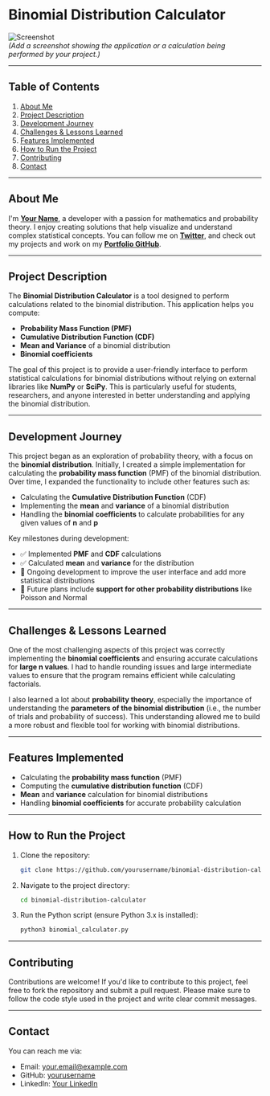 # **Binomial Distribution Calculator**

![Screenshot](../advanced_linear_algebra/screenshot.png)  
*(Add a screenshot showing the application or a calculation being performed by your project.)*

---

## **Table of Contents**
1. [About Me](#about-me)
2. [Project Description](#project-description)
3. [Development Journey](#development-journey)
4. [Challenges & Lessons Learned](#challenges--lessons-learned)
5. [Features Implemented](#features-implemented)
6. [How to Run the Project](#how-to-run-the-project)
7. [Contributing](#contributing)
8. [Contact](#contact)

---

## **About Me**  
I'm **[Your Name](https://www.linkedin.com/in/yourprofile)**, a developer with a passion for mathematics and probability theory. I enjoy creating solutions that help visualize and understand complex statistical concepts. You can follow me on **[Twitter](https://twitter.com/youralias)**, and check out my projects and work on my **[Portfolio GitHub](https://github.com/yourportfolio)**.

---

## **Project Description**  
The **Binomial Distribution Calculator** is a tool designed to perform calculations related to the binomial distribution. This application helps you compute:

- **Probability Mass Function (PMF)**
- **Cumulative Distribution Function (CDF)**
- **Mean and Variance** of a binomial distribution
- **Binomial coefficients**

The goal of this project is to provide a user-friendly interface to perform statistical calculations for binomial distributions without relying on external libraries like **NumPy** or **SciPy**. This is particularly useful for students, researchers, and anyone interested in better understanding and applying the binomial distribution.

---

## **Development Journey**  
This project began as an exploration of probability theory, with a focus on the **binomial distribution**. Initially, I created a simple implementation for calculating the **probability mass function** (PMF) of the binomial distribution. Over time, I expanded the functionality to include other features such as:

- Calculating the **Cumulative Distribution Function** (CDF)
- Implementing the **mean** and **variance** of a binomial distribution
- Handling the **binomial coefficients** to calculate probabilities for any given values of **n** and **p**

Key milestones during development:
- ✅ Implemented **PMF** and **CDF** calculations
- ✅ Calculated **mean** and **variance** for the distribution
- 🔄 Ongoing development to improve the user interface and add more statistical distributions
- 🚀 Future plans include **support for other probability distributions** like Poisson and Normal

---

## **Challenges & Lessons Learned**  
One of the most challenging aspects of this project was correctly implementing the **binomial coefficients** and ensuring accurate calculations for **large n values**. I had to handle rounding issues and large intermediate values to ensure that the program remains efficient while calculating factorials.

I also learned a lot about **probability theory**, especially the importance of understanding the **parameters of the binomial distribution** (i.e., the number of trials and probability of success). This understanding allowed me to build a more robust and flexible tool for working with binomial distributions.

---

## **Features Implemented**
- Calculating the **probability mass function** (PMF)
- Computing the **cumulative distribution function** (CDF)
- **Mean** and **variance** calculation for binomial distributions
- Handling **binomial coefficients** for accurate probability calculation

---

## **How to Run the Project**
1. Clone the repository:
    ```bash
    git clone https://github.com/yourusername/binomial-distribution-calculator.git
    ```
2. Navigate to the project directory:
    ```bash
    cd binomial-distribution-calculator
    ```
3. Run the Python script (ensure Python 3.x is installed):
    ```bash
    python3 binomial_calculator.py
    ```

---

## **Contributing**
Contributions are welcome! If you'd like to contribute to this project, feel free to fork the repository and submit a pull request. Please make sure to follow the code style used in the project and write clear commit messages.

---

## **Contact**
You can reach me via:
- Email: your.email@example.com
- GitHub: [yourusername](https://github.com/yourusername)
- LinkedIn: [Your LinkedIn](https://www.linkedin.com/in/yourprofile)
